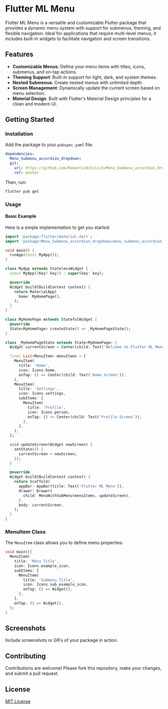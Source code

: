 # Flutter ML Menu

Flutter ML Menu is a versatile and customizable Flutter package that provides a dynamic menu system with support for submenus, theming, and flexible navigation. Ideal for applications that require multi-level menus, it includes built-in widgets to facilitate navigation and screen transitions.

## Features

- **Customizable Menus**: Define your menu items with titles, icons, submenus, and on-tap actions.
- **Theming Support**: Built-in support for light, dark, and system themes.
- **Nested Submenus**: Create nested menus with unlimited depth.
- **Screen Management**: Dynamically update the current screen based on menu selection.
- **Material Design**: Built with Flutter's Material Design principles for a clean and modern UI.

## Getting Started

### Installation
Add the package to your `pubspec.yaml` file:

```yaml
dependencies:
  Menu_Submenu_accordion_dropdown:
  git:
    url: https://github.com/RomanticNihilist/Menu_Submenu_accordion_dropdown.git
    ref: master
```

Then, run:

```sh
flutter pub get
```

### Usage

#### Basic Example
Here is a simple implementation to get you started:

```dart
import 'package:flutter/material.dart';
import 'package:Menu_Submenu_accordion_dropdown/menu_submenu_accordion_dropdown.dart';

void main() {
  runApp(const MyApp());
}

class MyApp extends StatelessWidget {
  const MyApp({Key? key}) : super(key: key);

  @override
  Widget build(BuildContext context) {
    return MaterialApp(
      home: MyHomePage(),
    );
  }
}

class MyHomePage extends StatefulWidget {
  @override
  State<MyHomePage> createState() => _MyHomePageState();
}

class _MyHomePageState extends State<MyHomePage> {
  Widget currentScreen = Center(child: Text('Welcome to Flutter ML Menu'));

  final List<MenuItem> menuItems = [
    MenuItem(
      title: 'Home',
      icon: Icons.home,
      onTap: () => Center(child: Text('Home Screen')),
    ),
    MenuItem(
      title: 'Settings',
      icon: Icons.settings,
      subItems: [
        MenuItem(
          title: 'Profile',
          icon: Icons.person,
          onTap: () => Center(child: Text('Profile Screen')),
        ),
      ],
    ),
  ];

  void updateScreen(Widget newScreen) {
    setState(() {
      currentScreen = newScreen;
    });
  }

  @override
  Widget build(BuildContext context) {
    return Scaffold(
      appBar: AppBar(title: Text('Flutter ML Menu')),
      drawer: Drawer(
        child: MenuWithSubMenu(menuItems, updateScreen),
      ),
      body: currentScreen,
    );
  }
}
```

### MenuItem Class
The `MenuItem` class allows you to define menu properties:

```dart
void main(){
  MenuItem(
    title: 'Menu Title',
    icon: Icons.example_icon,
    subItems: [
      MenuItem(
        title: 'Submenu Title',
        icon: Icons.sub_example_icon,
        onTap: () => Widget(),
      ),
    ],
    onTap: () => Widget(),
  ); 
}
```

## Screenshots
Include screenshots or GIFs of your package in action.

## Contributing
Contributions are welcome! Please fork this repository, make your changes, and submit a pull request.

## License
[MIT License](LICENSE)
